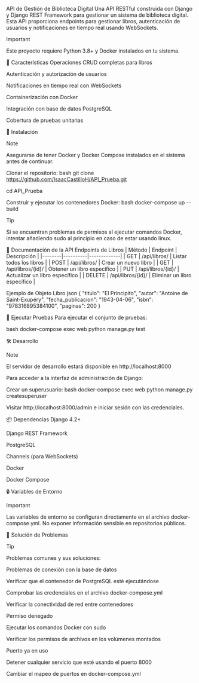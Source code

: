 API de Gestión de Biblioteca Digital
Una API RESTful construida con Django y Django REST Framework para gestionar un sistema de biblioteca digital. Esta API proporciona endpoints para gestionar libros, autenticación de usuarios y notificaciones en tiempo real usando WebSockets.

> [!IMPORTANT]
> Este proyecto requiere Python 3.8+ y Docker instalados en tu sistema.

🌟 Características
Operaciones CRUD completas para libros

Autenticación y autorización de usuarios

Notificaciones en tiempo real con WebSockets

Containerización con Docker

Integración con base de datos PostgreSQL

Cobertura de pruebas unitarias

🚀 Instalación
>[!NOTE]
>Asegurarse de tener Docker y Docker Compose instalados en el sistema antes de continuar.

Clonar el repositorio:
bash
git clone https://github.com/IsaacCastilloH/API_Prueba.git

cd API_Prueba



Construir y ejecutar los contenedores Docker:
bash
docker-compose up --build

>[!TIP]
>Si se encuentran problemas de permisos al ejecutar comandos Docker, intentar añadiendo sudo al principio en caso de estar usando linux.

📝 Documentación de la API
Endpoints de Libros
| Método | Endpoint | Descripción |
|--------|----------|-------------|
| GET | /api/libros/ | Listar todos los libros |
| POST | /api/libros/ | Crear un nuevo libro |
| GET | /api/libros/{id}/ | Obtener un libro específico |
| PUT | /api/libros/{id}/ | Actualizar un libro específico |
| DELETE | /api/libros/{id}/ | Eliminar un libro específico |

Ejemplo de Objeto Libro
json
{
"titulo": "El Principito",
"autor": "Antoine de Saint-Exupéry",
"fecha_publicacion": "1943-04-06",
"isbn": "978316895384100", 
"paginas": 200
}

🧪 Ejecutar Pruebas
Para ejecutar el conjunto de pruebas:

bash
docker-compose exec web python manage.py test

🛠️ Desarrollo
>[!NOTE]
>El servidor de desarrollo estará disponible en http://localhost:8000

Para acceder a la interfaz de administración de Django:

Crear un superusuario:
bash
docker-compose exec web python manage.py createsuperuser

Visitar http://localhost:8000/admin e iniciar sesión con las credenciales.

📦 Dependencias
Django 4.2+

Django REST Framework

PostgreSQL

Channels (para WebSockets)

Docker

Docker Compose

🔒 Variables de Entorno
>[!IMPORTANT]
>Las variables de entorno se configuran directamente en el archivo docker-compose.yml. No exponer información sensible en repositorios públicos.

🐛 Solución de Problemas
>[!TIP]
>Problemas comunes y sus soluciones:

Problemas de conexión con la base de datos

Verificar que el contenedor de PostgreSQL esté ejecutándose

Comprobar las credenciales en el archivo docker-compose.yml

Verificar la conectividad de red entre contenedores

Permiso denegado

Ejecutar los comandos Docker con sudo

Verificar los permisos de archivos en los volúmenes montados

Puerto ya en uso

Detener cualquier servicio que esté usando el puerto 8000

Cambiar el mapeo de puertos en docker-compose.yml

